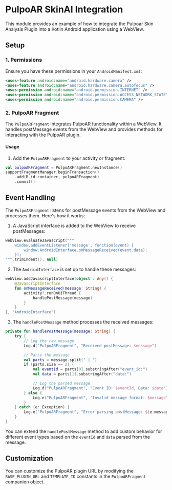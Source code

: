 # PulpoAR SkinAI Integration

This module provides an example of how to integrate the Pulpoar Skin Analysis Plugin into a Kotlin Android application using a WebView.

## Setup

### 1. Permissions

Ensure you have these permissions in your `AndroidManifest.xml`:

```xml
<uses-feature android:name="android.hardware.camera" />
<uses-feature android:name="android.hardware.camera.autofocus" />
<uses-permission android:name="android.permission.INTERNET" />
<uses-permission android:name="android.permission.ACCESS_NETWORK_STATE" />
<uses-permission android:name="android.permission.CAMERA" />
```

### 2. PulpoAR Fragment

The `PulpoARFragment` integrates PulpoAR functionality within a WebView. It handles postMessage events from the WebView and provides methods for interacting with the PulpoAR plugin.

#### Usage

1. Add the `PulpoARFragment` to your activity or fragment:

```kotlin
val pulpoARFragment = PulpoARFragment.newInstance()
supportFragmentManager.beginTransaction()
    .add(R.id.container, pulpoARFragment)
    .commit()
```

## Event Handling

The `PulpoARFragment` listens for postMessage events from the WebView and processes them. Here's how it works:

1. A JavaScript interface is added to the WebView to receive postMessages:

```kotlin
webView.evaluateJavascript("""
    window.addEventListener('message', function(event) {
        window.AndroidInterface.onMessageReceived(event.data);
    });
""".trimIndent(), null)
```

2. The `AndroidInterface` is set up to handle these messages:

```kotlin
webView.addJavascriptInterface(object : Any() {
    @JavascriptInterface
    fun onMessageReceived(message: String) {
        activity?.runOnUiThread {
            handlePostMessage(message)
        }
    }
}, "AndroidInterface")
```

3. The `handlePostMessage` method processes the received messages:

```kotlin
private fun handlePostMessage(message: String) {
    try {
        // Log the raw message
        Log.d("PulpoARFragment", "Received postMessage: $message")

        // Parse the message
        val parts = message.split(" | ")
        if (parts.size == 2) {
            val eventId = parts[0].substringAfter("event_id:")
            val data = parts[1].substringAfter("data:")

            // Log the parsed message
            Log.d("PulpoARFragment", "Event ID: $eventId, Data: $data")
        } else {
            Log.e("PulpoARFragment", "Invalid message format: $message")
        }
    } catch (e: Exception) {
        Log.e("PulpoARFragment", "Error parsing postMessage: ${e.message}")
    }
}
```

You can extend the `handlePostMessage` method to add custom behavior for different event types based on the `eventId` and `data` parsed from the message.

## Customization

You can customize the PulpoAR plugin URL by modifying the `BASE_PLUGIN_URL` and `TEMPLATE_ID` constants in the `PulpoARFragment` companion object.
